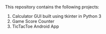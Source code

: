 This repository contains the following projects:
1. Calculator GUI built using tkinter in Python 3
2. Game Score Counter
3. TicTacToe Android App
